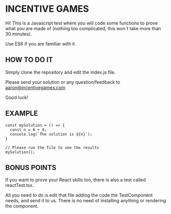 # INCENTIVE GAMES

Hi! This is a Javascript test where you will code some functions to prove what you are made of (nothing too complicated, this won´t take more than 30 minutes).

Use ES6 if you are familiar with it.

## HOW TO DO IT

Simply clone the repository and edit the index.js file. 

Please send your solution or any question/feedback to aaron@incentivegames.com

Good luck!

## EXAMPLE

```
const mySolution = () => {
  const n = 6 + 4;
  console.log(`The solution is ${n}`);
}

// Please run the file to see the results
mySolution();
```

## BONUS POINTS

If you want to prove your React skills too, there is also a test called reactTest.tsx.

All you need to do is edit that file adding the code the TestComponent needs, and send it to us. There is no need of installing anything or rendering the component.
